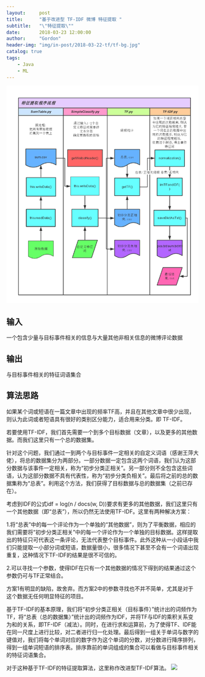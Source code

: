 ```yaml
---
layout:     post
title:      "基于改进型 TF-IDF 微博 特征提取 "
subtitle:   "\"特征提取\""
date:       2018-03-23 12:00:00
author:     "Gordon"
header-img: "img/in-post/2018-03-22-tf/tf-bg.jpg"
catalog: true
tags:
    - Java
    - ML
---
```


![](/img/in-post/2018-03-22-tf/tf-bg.png)

## 输入
一个包含少量与目标事件相关的信息与大量其他非相关信息的微博评论数据

## 输出
与目标事件相关的特征词语集合

## 算法思路
如果某个词或短语在一篇文章中出现的频率TF高，并且在其他文章中很少出现，则认为此词或者短语具有很好的类别区分能力，适合用来分类。即 TF-IDF。

若要使用TF-IDF，我们首先需要一个到多个目标数据（文章），以及更多的其他数据。而我们这里只有一个总的数据集。

针对这个问题，我们通过一到两个与目标事件一定相关的自定义词语（感谢王萍大佬），将总的数据集分为两部分。一部分数据一定包含这两个词语，我们认为这部分数据与该事件一定相关，称为“初步分类正相关”。另一部分则不全包含这些词语，认为这部分数据不具有代表性，称为“初步分类负相关”。最后将之前的总的数据集称为“总表”。利用这个方法，我们获得了目标数据与总的数据集（之前已存在）。

考虑到IDF的公式idf = log(n / docs(w, D))要求有更多的其他数据，我们这里只有一个其他数据（即“总表”），所以仍然无法使用TF-IDF。这里有两种解决方案：

1.将“总表”中的每一个评论作为一个单独的“其他数据”，则为了平衡数据，相应的我们需要将“初步分类正相关”中的每一个评论作为一个单独的目标数据。这样提取出的特征只可代表这一条评论，无法代表整个目标事件。此外这种从一小段话中我们只能提取一小部分词或短语，数据量很小，很多情况下甚至不会有一个词语出现重复，这种情况下TF-IDF的结果是很不可信的。

2.可以寻找一个参数，使得IDF在只有一个其他数据的情况下得到的结果通过这个参数仍可与TF正常结合。

方案1有明显的缺陷，故舍弃。而方案2中的参数寻找也不并不简单，尤其是对于这个数据无任何明显特征的项目。

基于TF-IDF的基本原理，我们将“初步分类正相关（目标事件）”统计出的词频作为TF，将“总表（总的数据集）”统计出的词频作为IDF，并将TF与IDF的乘积关系变为和的关系，即TF-IDF（减法）。同时，在进行求和运算前，为了使得TF、IDF能在同一尺度上进行比较，对二者进行归一化处理。最后得到一组关于单词与数字的键值对，我们将每个单词对应的数字作为这个单词的分数，对分数进行降序排列，得到一组单词短语的排序表。排序靠前的单词组成的集合可以看做与目标事件相关的特征词语集合。

对于这种基于TF-IDF的特征提取算法，这里称作改进型TF-IDF算法。
![](http://dicey.cc/wp-content/uploads/2017/12/TIM%E5%9B%BE%E7%89%8720171204094251.png)

